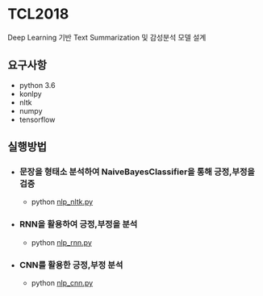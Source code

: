 # TCL2018
Deep Learning 기반 Text Summarization 및 감성분석 모델 설계

## 요구사항
- python 3.6
- konlpy
- nltk
- numpy
- tensorflow

## 실행방법
- ### 문장을 형태소 분석하여 NaiveBayesClassifier을 통해 긍정,부정을 검증
  - python [nlp_nltk.py](https://github.com/LogSigma/TCL2018/blob/master/nlp_nltk.py)
- ### RNN을 활용하여 긍정,부정을 분석
  - python [nlp_rnn.py](https://github.com/LogSigma/TCL2018/blob/master/nlp_rnn.py)
- ### CNN를 활용한 긍정,부정 분석
  - python [nlp_cnn.py](https://github.com/LogSigma/TCL2018/blob/master/nlp_cnn.py)
